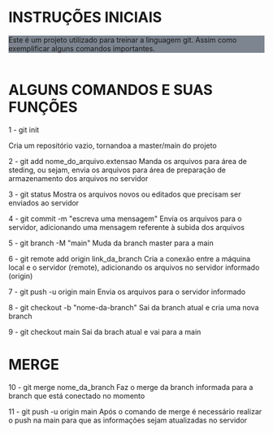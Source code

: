 <!--DOCTYPE html-->
<html>
<head>
</head>
<body>
<h1>INSTRUÇÕES INICIAIS</h1>
<div class="comentario" style="background-color: #7d8590;">
Este é um projeto utilizado para treinar a linguagem git. 
Assim como exemplificar alguns comandos importantes.
</div>
<br>

<h1>ALGUNS COMANDOS E SUAS FUNÇÕES</h1>
<div>
1 - git init<p>
Cria um repositório vazio, tornandoa a master/main do projeto

2 - git add nome_do_arquivo.extensao
Manda os arquivos para área de steding, ou sejam, envia os arquivos para área
de preparação de armazenamento dos arquivos no servidor

3 - git status
Mostra os arquivos novos ou editados que precisam ser enviados ao servidor

4 - git commit -m "escreva uma mensagem"
Envia os arquivos para o servidor, adicionando uma mensagem referente à subida 
dos arquivos

5 - git branch -M "main"
Muda da branch master para a main

6 - git remote add origin link_da_branch
Cria a conexão entre a máquina local e o servidor (remote), adicionando os
arquivos no servidor informado (origin)

7 - git push -u origin main
Envia os arquivos para o servidor informado

8 - git checkout -b "nome-da-branch"
Sai da branch atual e cria uma nova branch

9 - git checkout main
Sai da brach atual e vai para a main
</div>

<h1>MERGE</h1>
10 - git merge nome_da_branch
Faz o merge da branch informada para a branch que está conectado no momento

11 - git push -u origin main
Após o comando de merge é necessário realizar o push na main para que as informações 
sejam atualizadas no servidor
</body>
</html>